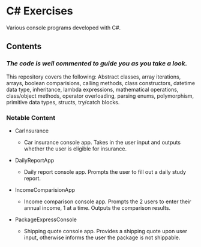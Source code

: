 # C# Exercises

Various console programs developed with C#. 

## Contents
### <i>The code is well commented to guide you as you take a look.</i>

This repository covers the following:
Abstract classes, array iterations, arrays, boolean comparisions, calling methods,
class constructors, datetime data type, inheritance, lambda expressions, mathematical operations,
class/object methods, operator overloading, parsing enums, polymorphism, 
primitive data types, structs, try/catch blocks.

### Notable Content
- CarInsurance
   - Car insurance console app. Takes in the user input and outputs whether the user is eligible for insurance.
 
- DailyReportApp
   - Daily report console app. Prompts the user to fill out a daily study report.
 
- IncomeComparisionApp
   - Income comparison console app. Prompts the 2 users to enter their annual income, 1 at a time. Outputs the comparison results.

- PackageExpressConsole
   - Shipping quote console app. Provides a shipping quote upon user input, otherwise informs the user the package is not shippable.
 

